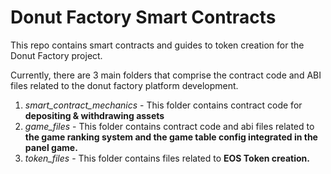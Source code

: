 # Donut Factory Smart Contracts
This repo contains smart contracts and guides to token creation for the Donut Factory project.

Currently, there are 3 main folders that comprise the contract code and ABI files related to the donut factory platform development.


1. *smart_contract_mechanics* - This folder contains contract code for **depositing & withdrawing assets**
2. *game_files* - This folder contains contract code and abi files related to **the game ranking system
and the game table config integrated in the panel game.**
3. *token_files* - This folder contains files related to **EOS Token creation.**
